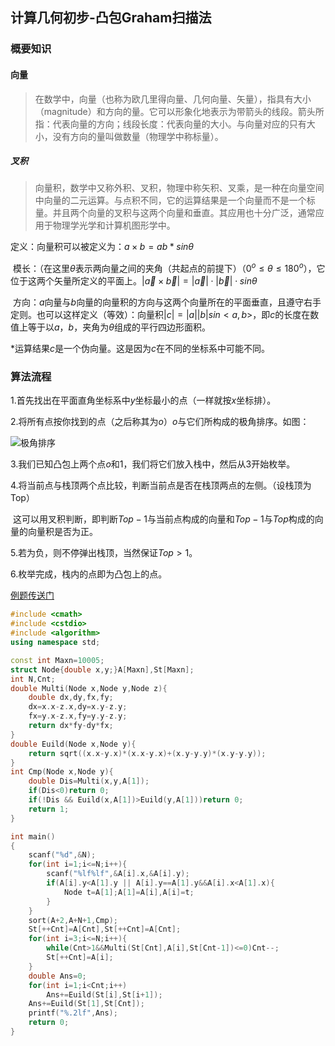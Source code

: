 ## 计算几何初步-凸包Graham扫描法

### 概要知识

#### 向量

>在数学中，向量（也称为欧几里得向量、几何向量、矢量），指具有大小（magnitude）和方向的量。它可以形象化地表示为带箭头的线段。箭头所指：代表向量的方向；线段长度：代表向量的大小。与向量对应的只有大小，没有方向的量叫做数量（物理学中称标量）。 

##### 叉积

> 向量积，数学中又称外积、叉积，物理中称矢积、叉乘，是一种在向量空间中向量的二元运算。与点积不同，它的运算结果是一个向量而不是一个标量。并且两个向量的叉积与这两个向量和垂直。其应用也十分广泛，通常应用于物理学光学和计算机图形学中。

定义：向量积可以被定义为：$a\times b=ab*sin\theta$

​            模长：（在这里$\theta$表示两向量之间的夹角（共起点的前提下）（$0^{o}\leq\theta\leq 180^{o}$），它位于这两个矢量所定义的平面上。$|\vec a\times\vec b|=|\vec a|\cdot|\vec b|\cdot sin\theta$

​            方向：$a$向量与$b$向量的向量积的方向与这两个向量所在的平面垂直，且遵守右手定则。也可以这样定义（等效）：向量积$|c|=|a||b|sin<a,b>$，即$c$的长度在数值上等于以$a$，$b$，夹角为$\theta$组成的平行四边形面积。

*运算结果$c$是一个伪向量。这是因为$c$在不同的坐标系中可能不同。 

### 算法流程

1.首先找出在平面直角坐标系中$y$坐标最小的点（一样就按$x$坐标排）。

2.将所有点按你找到的点（之后称其为$o$）$o$与它们所构成的极角排序。如图：

![极角排序](\\pic\极角排序.png)

3.我们已知凸包上两个点$o$和$1$，我们将它们放入栈中，然后从3开始枚举。

4.将当前点与栈顶两个点比较，判断当前点是否在栈顶两点的左侧。（设栈顶为Top）

​            这可以用叉积判断，即判断$Top-1$与当前点构成的向量和$Top-1$与$Top$构成的向量的向量积是否为正。

5.若为负，则不停弹出栈顶，当然保证$Top>1$。

6.枚举完成，栈内的点即为凸包上的点。

[例题传送门](https://www.luogu.org/problemnew/show/P2742)

~~~c++
#include <cmath>
#include <cstdio>
#include <algorithm>
using namespace std;

const int Maxn=10005;
struct Node{double x,y;}A[Maxn],St[Maxn];
int N,Cnt;
double Multi(Node x,Node y,Node z){
    double dx,dy,fx,fy;
    dx=x.x-z.x,dy=x.y-z.y;
    fx=y.x-z.x,fy=y.y-z.y;
    return dx*fy-dy*fx;
}
double Euild(Node x,Node y){
    return sqrt((x.x-y.x)*(x.x-y.x)+(x.y-y.y)*(x.y-y.y));
}
int Cmp(Node x,Node y){
    double Dis=Multi(x,y,A[1]);
    if(Dis<0)return 0;
    if(!Dis && Euild(x,A[1])>Euild(y,A[1]))return 0;
    return 1;
}

int main()
{
    scanf("%d",&N);
    for(int i=1;i<=N;i++){
        scanf("%lf%lf",&A[i].x,&A[i].y);
        if(A[i].y<A[1].y || A[i].y==A[1].y&&A[i].x<A[1].x){
            Node t=A[1];A[1]=A[i],A[i]=t;
        }
    }
    sort(A+2,A+N+1,Cmp);
    St[++Cnt]=A[Cnt],St[++Cnt]=A[Cnt];
    for(int i=3;i<=N;i++){
        while(Cnt>1&&Multi(St[Cnt],A[i],St[Cnt-1])<=0)Cnt--;
        St[++Cnt]=A[i];
    }
    double Ans=0;
    for(int i=1;i<Cnt;i++)
        Ans+=Euild(St[i],St[i+1]);
    Ans+=Euild(St[1],St[Cnt]);
    printf("%.2lf",Ans);
    return 0;
}
~~~


